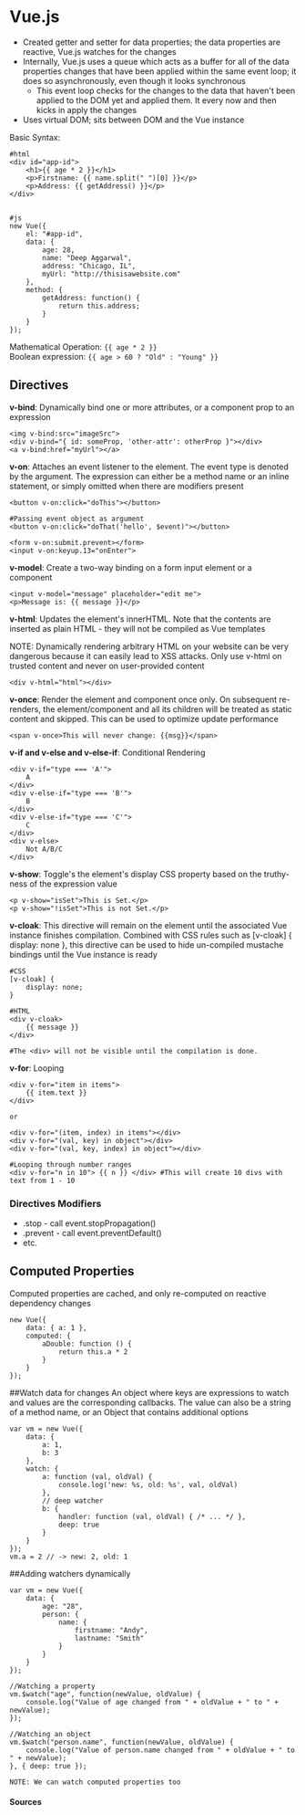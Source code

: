 Vue.js
======

- Created getter and setter for data properties; the data properties are reactive, Vue.js watches for the changes
- Internally, Vue.js uses a queue which acts as a buffer for all of the data properties changes that have been applied within the same event loop; it does so asynchronously, even though it looks synchronous
    - This event loop checks for the changes to the data that haven't been applied to the DOM yet and applied them. It every now and then kicks in apply the changes
- Uses virtual DOM; sits between DOM and the Vue instance

Basic Syntax:

```
#html
<div id="app-id">
    <h1>{{ age * 2 }}</h1>
    <p>Firstname: {{ name.split(" ")[0] }}</p>
    <p>Address: {{ getAddress() }}</p>
</div>


#js
new Vue({
    el: "#app-id",
    data: {
        age: 28,
        name: "Deep Aggarwal",
        address: "Chicago, IL",
        myUrl: "http://thisisawebsite.com"
    },
    method: {
        getAddress: function() {
            return this.address;
        }
    }
});
```

Mathematical Operation: `{{ age * 2 }}`  
Boolean expression: `{{ age > 60 ? "Old" : "Young" }}`

## Directives
**v-bind**: Dynamically bind one or more attributes, or a component prop to an expression

```
<img v-bind:src="imageSrc">
<div v-bind="{ id: someProp, 'other-attr': otherProp }"></div>
<a v-bind:href="myUrl"></a>
```

**v-on**: Attaches an event listener to the element. The event type is denoted by the argument. The expression can either be a method name or an inline statement, or simply omitted when there are modifiers present

```
<button v-on:click="doThis"></button>

#Passing event object as argument
<button v-on:click="doThat('hello', $event)"></button>

<form v-on:submit.prevent></form>
<input v-on:keyup.13="onEnter">
```

**v-model**: Create a two-way binding on a form input element or a component

```
<input v-model="message" placeholder="edit me">
<p>Message is: {{ message }}</p>
```

**v-html**: Updates the element's innerHTML. Note that the contents are inserted as plain HTML - they will not be compiled as Vue templates

NOTE: Dynamically rendering arbitrary HTML on your website can be very dangerous because it can easily lead to XSS attacks. Only use v-html on trusted content and never on user-provided content

```
<div v-html="html"></div>
```

**v-once**: Render the element and component once only. On subsequent re-renders, the element/component and all its children will be treated as static content and skipped. This can be used to optimize update performance

```
<span v-once>This will never change: {{msg}}</span>
```

**v-if and v-else and v-else-if**: Conditional Rendering

```
<div v-if="type === 'A'">
    A
</div>
<div v-else-if="type === 'B'">
    B
</div>
<div v-else-if="type === 'C'">
    C
</div>
<div v-else>
    Not A/B/C
</div>
```

**v-show**: Toggle's the element's display CSS property based on the truthy-ness of the expression value 

```
<p v-show="isSet">This is Set.</p>
<p v-show="!isSet">This is not Set.</p>
```

**v-cloak**: This directive will remain on the element until the associated Vue instance finishes compilation. Combined with CSS rules such as [v-cloak] { display: none }, this directive can be used to hide un-compiled mustache bindings until the Vue instance is ready

```
#CSS
[v-cloak] {
    display: none;
}

#HTML
<div v-cloak>
    {{ message }}
</div>

#The <div> will not be visible until the compilation is done.

```

**v-for**: Looping

```
<div v-for="item in items">
    {{ item.text }}
</div>

or

<div v-for="(item, index) in items"></div>
<div v-for="(val, key) in object"></div>
<div v-for="(val, key, index) in object"></div>

#Looping through number ranges
<div v-for="n in 10"> {{ n }} </div> #This will create 10 divs with text from 1 - 10
```

### Directives Modifiers
- .stop - call event.stopPropagation()
- .prevent - call event.preventDefault()
- etc.

## Computed Properties
Computed properties are cached, and only re-computed on reactive dependency changes

```
new Vue({
    data: { a: 1 },
    computed: {
        aDouble: function () {
            return this.a * 2
        }
    }
});
```

##Watch data for changes
An object where keys are expressions to watch and values are the corresponding callbacks. The value can also be a string of a method name, or an Object that contains additional options

```
var vm = new Vue({
    data: {
        a: 1,
        b: 3
    },
    watch: {
        a: function (val, oldVal) {
            console.log('new: %s, old: %s', val, oldVal)
        },
        // deep watcher
        b: {
            handler: function (val, oldVal) { /* ... */ },
            deep: true
        }
    }
});
vm.a = 2 // -> new: 2, old: 1
```

##Adding watchers dynamically

```
var vm = new Vue({
    data: {
        age: "28",
        person: {
            name: {
                firstname: "Andy",
                lastname: "Smith"
            }
        }
    }
});

//Watching a property
vm.$watch("age", function(newValue, oldValue) {
    console.log("Value of age changed from " + oldValue + " to " + newValue);
});

//Watching an object
vm.$watch("person.name", function(newValue, oldValue) {
    console.log("Value of person.name changed from " + oldValue + " to " + newValue);
}, { deep: true });

NOTE: We can watch computed properties too
```










#### Sources

